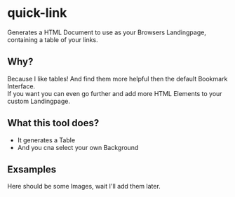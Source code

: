 # quick-link
Generates a HTML Document to use as your Browsers Landingpage, containing a table of your links.

## Why?
Because I like tables! And find them more helpful then the default Bookmark Interface.  
If you want you can even go further and add more HTML Elements to your custom Landingpage.

## What this tool does?
- It generates a Table
- And you cna select your own Background

## Exsamples
Here should be some Images, wait I'll add them later.
